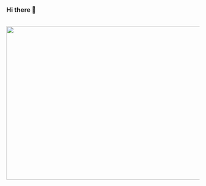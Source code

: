 ### Hi there 👋
<div align="center">
	<br>
	<a href="https://github.com/Little-Groundhog?type=source">
		<img src="Image_magiqu.svg" width="800" height="400">
	</a>
	<br>
</div>

